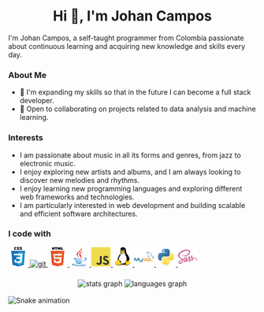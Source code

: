 <h1 align="center">Hi 👋, I'm Johan Campos</h1>

I'm Johan Campos, a self-taught programmer from Colombia passionate about continuous learning and acquiring new knowledge and skills every day.

### About Me

- 🌱 I'm expanding my skills so that in the future I can become a full stack developer.
- 💼 Open to collaborating on projects related to data analysis and machine learning.
  

### Interests
  -  I am passionate about music in all its forms and genres, from jazz to electronic music.
  - I enjoy exploring new artists and albums, and I am always looking to discover new melodies and rhythms.
  - I enjoy learning new programming languages and exploring different web frameworks and technologies.
  - I am particularly interested in web development and building scalable and efficient software architectures.


### I code with
<p align="left"> 
  <a href="https://www.w3schools.com/css/" target="_blank" rel="noreferrer"> <img src="https://raw.githubusercontent.com/devicons/devicon/master/icons/css3/css3-original-wordmark.svg" alt="css3" width="40" height="40"/> </a> 
  <a href="https://git-scm.com/" target="_blank" rel="noreferrer"> <img src="https://www.vectorlogo.zone/logos/git-scm/git-scm-icon.svg" alt="git" width="40" height="40"/> </a>    
  <a href="https://www.w3.org/html/" target="_blank" rel="noreferrer"> <img src="https://raw.githubusercontent.com/devicons/devicon/master/icons/html5/html5-original-wordmark.svg" alt="html5" width="40" height="40"/> </a> 
  <a href="https://www.java.com" target="_blank" rel="noreferrer"> <img src="https://raw.githubusercontent.com/devicons/devicon/master/icons/java/java-original.svg" alt="java" width="40" height="40"> </a> 
  <a href="https://developer.mozilla.org/en-US/docs/Web/JavaScript" target="_blank" rel="noreferrer"> <img src="https://raw.githubusercontent.com/devicons/devicon/master/icons/javascript/javascript-original.svg" alt="javascript" width="40" height="40"/> </a> 
  <a href="https://www.linux.org/" target="_blank" rel="noreferrer"> <img src="https://raw.githubusercontent.com/devicons/devicon/master/icons/linux/linux-original.svg" alt="linux" width="40" height="40"/> </a> 
  <a href="https://www.mysql.com/" target="_blank" rel="noreferrer"> <img src="https://raw.githubusercontent.com/devicons/devicon/master/icons/mysql/mysql-original-wordmark.svg" alt="mysql" width="40" height="40"/> </a> 
  <a href="https://www.python.org" target="_blank" rel="noreferrer"> <img src="https://raw.githubusercontent.com/devicons/devicon/master/icons/python/python-original.svg" alt="python" width="40" height="40"/> </a> 
  <a href="https://sass-lang.com" target="_blank" rel="noreferrer"> <img src="https://raw.githubusercontent.com/devicons/devicon/master/icons/sass/sass-original.svg" alt="sass" width="40" height="40"/> </a> 
</p>

###

<div align="center">
  <img src="https://github-readme-stats.vercel.app/api?username=jagc-1&hide_title=false&hide_rank=false&show_icons=true&card_width=320&theme=dracula&locale=en&hide_border=false" height="150" alt="stats graph" />
  <img src="https://github-readme-stats.vercel.app/api/top-langs?username=jagc-1&locale=en&hide_title=false&layout=compact&card_width=320&langs_count=5&theme=dracula&hide_border=false" height="150" alt="languages graph"  />
</div>

<br clear="both">

<img src="https://raw.githubusercontent.com/jagc-1/jagc-1/output/snake.svg" alt="Snake animation" />

###
